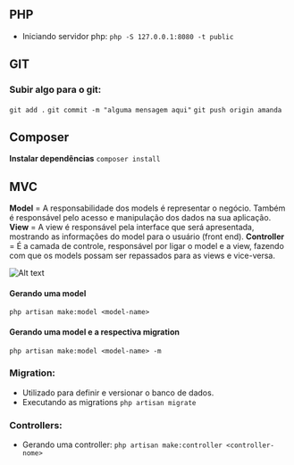 ## PHP

- Iniciando servidor php: `` php -S 127.0.0.1:8080 -t public ``

## GIT

### Subir algo para o git: 
`` git add . `` 
`` git commit -m "alguma mensagem aqui" `` 
`` git push origin amanda ``

## Composer

**Instalar dependências**
``composer install``

## MVC

**Model** = A responsabilidade dos models é representar o negócio. Também é responsável pelo acesso e manipulação dos dados na sua aplicação. 
**View** = A view é responsável pela interface que será apresentada, mostrando as informações do model para o usuário (front end).
**Controller** = É a camada de controle, responsável por ligar o model e a view, fazendo com que os models possam ser repassados para as views e vice-versa.

![Alt text](https://dkrn4sk0rn31v.cloudfront.net/uploads/2020/06/diagramaMVC.png "MVC example")

#### Gerando uma model
``php artisan make:model <model-name>``

#### Gerando uma model e a respectiva migration
``php artisan make:model <model-name> -m``


### Migration:

- Utilizado para definir e versionar o banco de dados.
- Executando as migrations ``php artisan migrate``

### Controllers:

-  Gerando uma controller: ``php artisan make:controller <controller-nome>``
